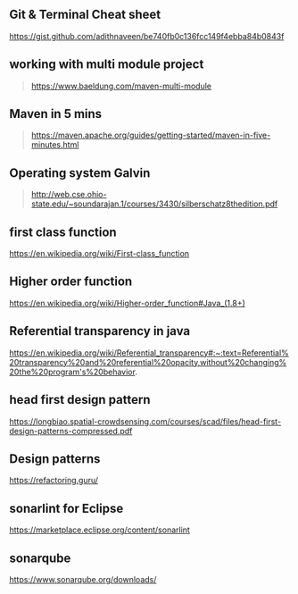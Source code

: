 ## Git & Terminal Cheat sheet 
https://gist.github.com/adithnaveen/be740fb0c136fcc149f4ebba84b0843f

## working with multi module project 

> https://www.baeldung.com/maven-multi-module

## Maven in 5 mins 
> https://maven.apache.org/guides/getting-started/maven-in-five-minutes.html


## Operating system Galvin 
> http://web.cse.ohio-state.edu/~soundarajan.1/courses/3430/silberschatz8thedition.pdf


## first class function 
https://en.wikipedia.org/wiki/First-class_function

## Higher order function 
https://en.wikipedia.org/wiki/Higher-order_function#Java_(1.8+)


## Referential transparency in java 

https://en.wikipedia.org/wiki/Referential_transparency#:~:text=Referential%20transparency%20and%20referential%20opacity,without%20changing%20the%20program's%20behavior.

## head first design pattern 
https://longbiao.spatial-crowdsensing.com/courses/scad/files/head-first-design-patterns-compressed.pdf


## Design patterns 
https://refactoring.guru/


## sonarlint for Eclipse 
https://marketplace.eclipse.org/content/sonarlint

## sonarqube 
https://www.sonarqube.org/downloads/